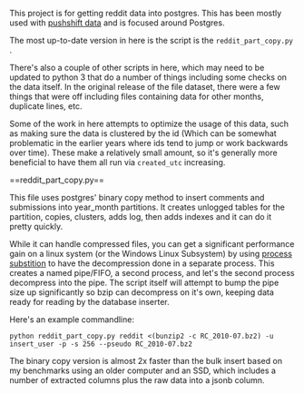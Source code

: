 This project is for getting reddit data into postgres. This has been mostly used with [pushshift data](https://files.pushshift.io) and is focused around Postgres.

The most up-to-date version in here is the script is the `reddit_part_copy.py` . 

There's also a couple of other scripts in here, which may need to be updated to python 3 that do a number of things including some checks on the data itself. In the original release of the file dataset, there were a few things that were off including files containing data for other months, duplicate lines, etc. 

Some of the work in here attempts to optimize the usage of this data, such as making sure the data is clustered by the id (Which can be somewhat problematic in the earlier years where ids tend to jump or work backwards over time). These make a relatively small amount, so it's generally more beneficial to have them all run via `created_utc` increasing. 


==reddit_part_copy.py==

This file uses postgres' binary copy method to insert comments and submissions into year_month partitions. It creates unlogged tables for the partition, copies, clusters, adds log, then adds indexes and it can do it pretty quickly. 

While it can handle compressed files, you can get a significant performance gain on a linux system (or the Windows Linux Subsystem) by using [process substition](https://www.linuxjournal.com/content/shell-process-redirection) to have the decompression done in a separate process. This creates a named pipe/FIFO, a second process, and let's the second process decompress into the pipe. The script itself will attempt to bump the pipe size up significantly so bzip can decompress on it's own, keeping data ready for reading by the database inserter. 

Here's an example commandline:

`python reddit_part_copy.py reddit <(bunzip2 -c RC_2010-07.bz2) -u insert_user -p -s 256 --pseudo RC_2010-07.bz2` 


The binary copy version is almost 2x faster than the bulk insert based on my benchmarks using an older computer and an SSD, which includes a number of extracted columns plus the raw data into a jsonb column. 

